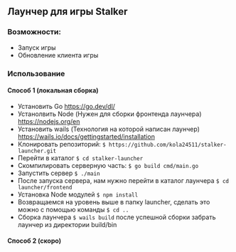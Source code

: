 ## Лаунчер для игры Stalker

### Возможности:
- Запуск игры
- Обновление клиента игры

### Использование
#### Способ 1 (локальная сборка)
- Установить Go https://go.dev/dl/
- Устанолвить Node (Нужен для сборки фронтенда лаунчера) https://nodejs.org/en 
- Установить wails (Технология на которой написан лаунчер) https://wails.io/docs/gettingstarted/installation
- Клонировать репозиторий: `$ https://github.com/kola24511/stalker-launcher.git`
- Перейти в каталог `$ cd stalker-launcher`
- Скомпилировать серверную часть: `$ go build cmd/main.go`
- Запустить сервер `$ ./main`
- После запуска сервера, нам нужно перейти в каталог лаунчера `$ cd launcher/frontend`
- Установка Node модулей `$ npm install`
- Возвращаемся на уровень выше в папку launcher, сделать это можно с помощью команды `$ cd ..`
- Сборка лаунчера `$ wails build` после успешной сборки забрать лаунчер из директории build/bin
#### Способ 2 (скоро)